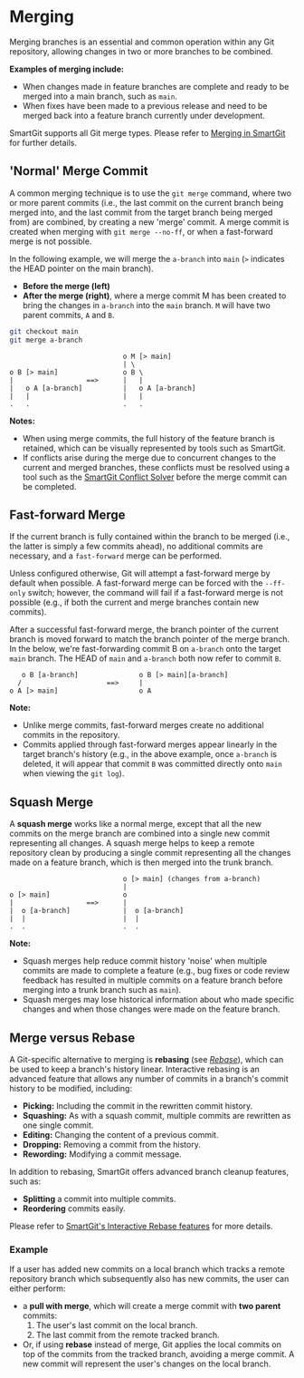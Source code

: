 # Merging

Merging branches is an essential and common operation within any Git repository, allowing changes in two or more branches to be combined.

**Examples of merging include:**

- When changes made in feature branches are complete and ready to be merged into a main branch, such as `main`.
- When fixes have been made to a previous release and need to be merged back into a feature branch currently under development.

SmartGit supports all Git merge types.
Please refer to [Merging in SmartGit](../GUI/Branch/Merge.md) for further details.

## 'Normal' Merge Commit

A common merging technique is to use the `git merge` command, where two or more parent commits (i.e., the last commit on the current branch being merged into, and the last commit from the target branch being merged from) are combined, by creating a new 'merge' commit.
A merge commit is created when merging with `git merge --no-ff`, or when a fast-forward merge is not possible.

In the following example, we will merge the `a-branch` into `main` (`>` indicates the HEAD pointer on the main branch).

- **Before the merge (left)**
- **After the merge (right)**, where a merge commit M has been created to bring the changes in `a-branch` into the `main` branch.
  `M` will have two parent commits, `A` and `B`.

``` bash
git checkout main
git merge a-branch
```

``` text
                            o M [> main]
                            | \
o B [> main]                o B \
|                  ==>      |   |
|   o A [a-branch]          |   o A [a-branch]
|   |                       |   |
.   .                       .   .
```

**Notes:**

- When using merge commits, the full history of the feature branch is retained, which can be visually represented by tools such as SmartGit.
- If conflicts arise during the merge due to concurrent changes to the current and merged branches, these conflicts must be resolved using a tool such as the [SmartGit Conflict Solver](../GUI/Branch/Conflict-Solver.md) before the merge commit can be completed.

## Fast-forward Merge

If the current branch is fully contained within the branch to be merged (i.e., the latter is simply a few commits ahead), no additional commits are necessary, and a `fast-forward` merge can be performed.

Unless configured otherwise, Git will attempt a fast-forward merge by default when possible.
A fast-forward merge can be forced with the `--ff-only` switch; however, the command will fail if a fast-forward merge is not possible (e.g., if both the current and merge branches contain new commits).

After a successful fast-forward merge, the branch pointer of the current branch is moved forward to match the branch pointer of the merge branch.
In the below, we're fast-forwarding commit B on `a-branch` onto the target `main` branch.
The HEAD of `main` and `a-branch` both now refer to commit `B`.

``` text
   o B [a-branch]               o B [> main][a-branch]
  /                     ==>     | 
o A [> main]                    o A
```

**Note:**

- Unlike merge commits, fast-forward merges create no additional commits in the repository.
- Commits applied through fast-forward merges appear linearly in the target branch's history (e.g., in the above example, once `a-branch` is deleted, it will appear that commit `B` was committed directly onto `main` when viewing the `git log`).

## Squash Merge

A **squash merge** works like a normal merge, except that all the new commits on the merge branch are combined into a single new commit representing all changes.
A squash merge helps to keep a remote repository clean by producing a single commit representing all the changes made on a feature branch, which is then merged into the trunk branch.

``` text
                            o [> main] (changes from a-branch)
                            |
o [> main]                  o
|                  ==>      |
|  o [a-branch]             |  o [a-branch]
|  |                        |  |
.  .                        .  .
```

**Note:**

- Squash merges help reduce commit history 'noise' when multiple commits are made to complete a feature (e.g., bug fixes or code review feedback has resulted in multiple commits on a feature branch before merging into a trunk branch such as `main`).
- Squash merges may lose historical information about who made specific changes and when those changes were made on the feature branch.

## Merge versus Rebase

A Git-specific alternative to merging is **rebasing** (see *[Rebase](Rebasing.md)*), which can be used to keep a branch's history linear.
Interactive rebasing is an advanced feature that allows any number of commits in a branch's commit history to be modified, including:

- **Picking:** Including the commit in the rewritten commit history.
- **Squashing:** As with a squash commit, multiple commits are rewritten as one single commit.
- **Editing:** Changing the content of a previous commit.
- **Dropping:** Removing a commit from the history.
- **Rewording:** Modifying a commit message.

In addition to rebasing, SmartGit offers advanced branch cleanup features, such as:

- **Splitting** a commit into multiple commits.
- **Reordering** commits easily.

Please refer to [SmartGit's Interactive Rebase features](../GUI/Branch/Rebase-Interactive.md) for more details.

### Example

If a user has added new commits on a local branch which tracks a remote repository branch which subsequently also has new commits, the user can either perform:

- a **pull with merge**, which will create a merge commit with **two parent** commits:
    1. The user's last commit on the local branch.
    2. The last commit from the remote tracked branch.
- Or, if using **rebase** instead of merge, Git applies the local commits on top of the commits from the tracked branch, avoiding a merge commit.
  A new commit will represent the user's changes on the local branch.
